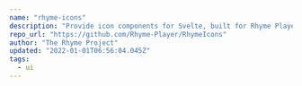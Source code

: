 ```yaml
---
name: "rhyme-icons"
description: "Provide icon components for Svelte, built for Rhyme Player."
repo_url: "https://github.com/Rhyme-Player/RhymeIcons"
author: "The Rhyme Project"
updated: "2022-01-01T06:56:04.045Z"
tags: 
  - ui
---
```

